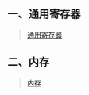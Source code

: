 ## 一、通用寄存器
>[通用寄存器](https://github.com/raoyanpan/asm_it/blob/master/通用寄存器/README.md)

## 二、内存
>[内存](https://github.com/raoyanpan/asm_it/blob/master/内存/README.md)